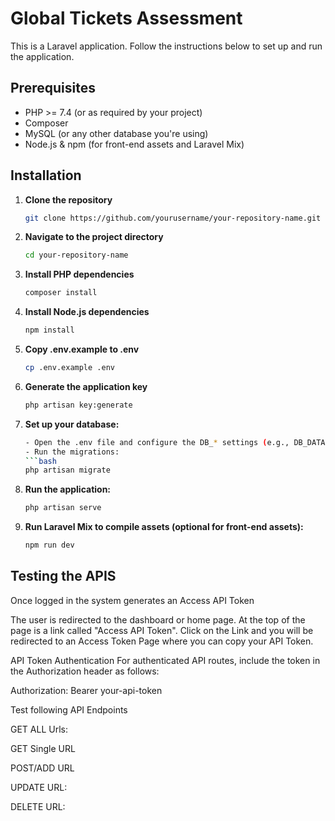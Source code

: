 # Global Tickets Assessment

This is a Laravel application. Follow the instructions below to set up and run the application.

## Prerequisites
- PHP >= 7.4 (or as required by your project)
- Composer
- MySQL (or any other database you're using)
- Node.js & npm (for front-end assets and Laravel Mix)

## Installation

1. **Clone the repository**
   ```bash
   git clone https://github.com/yourusername/your-repository-name.git

2. **Navigate to the project directory**
   ```bash 
   cd your-repository-name

3. **Install PHP dependencies**
   ```bash 
   composer install   

4. **Install Node.js dependencies**
   ```bash 
   npm install

5. **Copy .env.example to .env**
   ```bash 
   cp .env.example .env

6. **Generate the application key**
   ```bash 
   php artisan key:generate

7. **Set up your database:**
   ```bash 
   - Open the .env file and configure the DB_* settings (e.g., DB_DATABASE, DB_USERNAME, DB_PASSWORD).
   - Run the migrations:
   ```bash
   php artisan migrate 

8. **Run the application:**
   ```bash 
   php artisan serve

9. **Run Laravel Mix to compile assets (optional for front-end assets):**
   ```bash 
   npm run dev

## Testing the APIS

Once logged in the system generates an Access API Token 

The user is redirected to the dashboard or home page. At the top of the page is a link  called "Access API Token".
Click on the Link and you will be redirected to an Access Token Page where you can copy your API Token.

API Token Authentication
For authenticated API routes, include the token in the Authorization header as follows:

Authorization: Bearer your-api-token

Test following API Endpoints

GET ALL Urls: 

GET Single URL

POST/ADD URL

UPDATE URL:

DELETE URL: